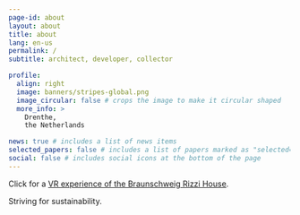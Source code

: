 ```yaml
---
page-id: about
layout: about
title: about
lang: en-us
permalink: /
subtitle: architect, developer, collector

profile:
  align: right
  image: banners/stripes-global.png
  image_circular: false # crops the image to make it circular shaped
  more_info: >
    Drenthe,
    the Netherlands

news: true # includes a list of news items
selected_papers: false # includes a list of papers marked as "selected={true}"
social: false # includes social icons at the bottom of the page
---
```


<!--
SPDX-FileCopyrightText: 2024 EJ Broerse

SPDX-License-Identifier: CC-BY-NC-SA-4.0
-->

Click for a [VR experience of the Braunschweig Rizzi House](https://happy-rizzi-house.de/wp-content/rizzi_haus_3d.html).

Striving for sustainability.
